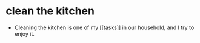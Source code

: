 # clean the kitchen

- Cleaning the kitchen is one of my [[tasks]] in our household, and I try to enjoy it.

